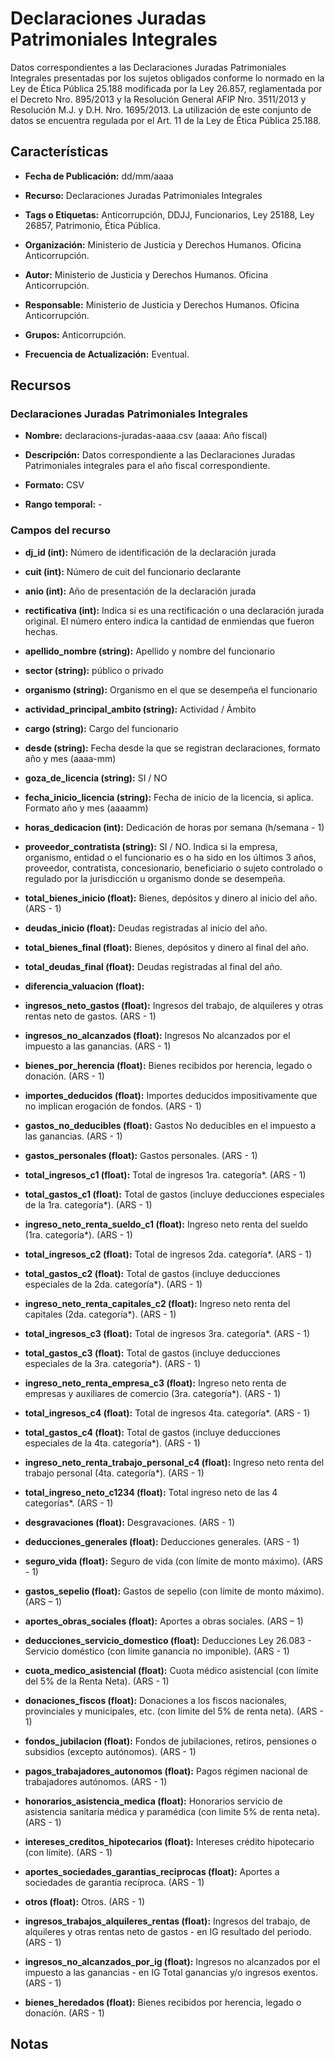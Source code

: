 Declaraciones Juradas Patrimoniales Integrales
==============================================

Datos correspondientes a las Declaraciones Juradas Patrimoniales Integrales presentadas por los sujetos obligados conforme lo normado en la Ley de Ética Pública 25.188 modificada por la Ley 26.857, reglamentada por el Decreto Nro. 895/2013 y la Resolución General AFIP Nro. 3511/2013 y Resolución M.J. y D.H. Nro. 1695/2013. La utilización de este conjunto de datos se encuentra regulada por el Art. 11 de la Ley de Ética Pública 25.188.

Características
---------------

-   **Fecha de Publicación:** dd/mm/aaaa

-   **Recurso:** Declaraciones Juradas Patrimoniales Integrales

-   **Tags o Etiquetas:** Anticorrupción, DDJJ, Funcionarios, Ley 25188, Ley 26857, Patrimonio, Ética Pública.

-   **Organización:** Ministerio de Justicia y Derechos Humanos. Oficina Anticorrupción.

-   **Autor:** Ministerio de Justicia y Derechos Humanos. Oficina Anticorrupción.

-   **Responsable:** Ministerio de Justicia y Derechos Humanos. Oficina Anticorrupción.

-   **Grupos:** Anticorrupción.

-   **Frecuencia de Actualización:** Eventual.

Recursos
--------

### Declaraciones Juradas Patrimoniales Integrales

-   **Nombre:** declaracions-juradas-aaaa.csv (aaaa: Año fiscal)

-   **Descripción:** Datos correspondiente a las Declaraciones Juradas Patrimoniales integrales para el año fiscal correspondiente.

-   **Formato:** CSV

-   **Rango temporal:** -

### Campos del recurso

-   **dj\_id (int):** Número de identificación de la declaración jurada

-   **cuit (int):** Número de cuit del funcionario declarante

-   **anio (int):** Año de presentación de la declaración jurada

-   **rectificativa (int):** Indica si es una rectificación o una declaración jurada original. El número entero indica la cantidad de enmiendas que fueron hechas.

-   **apellido\_nombre (string):** Apellido y nombre del funcionario

-   **sector (string):** público o privado

-   **organismo (string):** Organismo en el que se desempeña el funcionario

-   **actividad\_principal\_ambito (string):** Actividad / Ámbito

-   **cargo (string):** Cargo del funcionario

-   **desde (string):** Fecha desde la que se registran declaraciones, formato año y mes (aaaa-mm)

-   **goza\_de\_licencia (string):** SI / NO

-   **fecha\_inicio\_licencia (string):** Fecha de inicio de la licencia, si aplica. Formato año y mes (aaaamm)

-   **horas\_dedicacion (int):** Dedicación de horas por semana (h/semana - 1)

-   **proveedor\_contratista (string):** SI / NO. Indica si la empresa, organismo, entidad o el funcionario es o ha sido en los últimos 3 años, proveedor, contratista, concesionario, beneficiario o sujeto controlado o regulado por la jurisdicción u organismo donde se desempeña.

-   **total\_bienes\_inicio (float):** Bienes, depósitos y dinero al inicio del año. (ARS - 1)

-   **deudas\_inicio (float):** Deudas registradas al inicio del año.

-   **total\_bienes\_final (float):** Bienes, depósitos y dinero al final del año.

-   **total\_deudas\_final (float):** Deudas registradas al final del año.

-   **diferencia\_valuacion (float):**

-   **ingresos\_neto\_gastos (float):** Ingresos del trabajo, de alquileres y otras rentas neto de gastos. (ARS - 1)

-   **ingresos\_no\_alcanzados (float):** Ingresos No alcanzados por el impuesto a las ganancias. (ARS - 1)

-   **bienes\_por\_herencia (float):** Bienes recibidos por herencia, legado o donación. (ARS - 1)

-   **importes\_deducidos (float):** Importes deducidos impositivamente que no implican erogación de fondos. (ARS - 1)

-   **gastos\_no\_deducibles (float):** Gastos No deducibles en el impuesto a las ganancias. (ARS - 1)

-   **gastos\_personales (float):** Gastos personales. (ARS - 1)

-   **total\_ingresos\_c1 (float):** Total de ingresos 1ra. categoría\*. (ARS - 1)

-   **total\_gastos\_c1 (float):** Total de gastos (incluye deducciones especiales de la 1ra. categoría\*). (ARS - 1)

-   **ingreso\_neto\_renta\_sueldo\_c1 (float):** Ingreso neto renta del sueldo (1ra. categoría\*). (ARS - 1)

-   **total\_ingresos\_c2 (float):** Total de ingresos 2da. categoría\*. (ARS - 1)

-   **total\_gastos\_c2 (float):** Total de gastos (incluye deducciones especiales de la 2da. categoría\*). (ARS - 1)

-   **ingreso\_neto\_renta\_capitales\_c2 (float):** Ingreso neto renta del capitales (2da. categoría\*). (ARS - 1)

-   **total\_ingresos\_c3 (float):** Total de ingresos 3ra. categoría\*. (ARS - 1)

-   **total\_gastos\_c3 (float):** Total de gastos (incluye deducciones especiales de la 3ra. categoría\*). (ARS - 1)

-   **ingreso\_neto\_renta\_empresa\_c3 (float):** Ingreso neto renta de empresas y auxiliares de comercio (3ra. categoría\*). (ARS - 1)

-   **total\_ingresos\_c4 (float):** Total de ingresos 4ta. categoría\*. (ARS - 1)

-   **total\_gastos\_c4 (float):** Total de gastos (incluye deducciones especiales de la 4ta. categoría\*). (ARS - 1)

-   **ingreso\_neto\_renta\_trabajo\_personal\_c4 (float):** Ingreso neto renta del trabajo personal (4ta. categoría\*). (ARS - 1)

-   **total\_ingreso\_neto\_c1234 (float):** Total ingreso neto de las 4 categorías\*. (ARS - 1)

-   **desgravaciones (float):** Desgravaciones. (ARS - 1)

-   **deducciones\_generales (float):** Deducciones generales. (ARS - 1)

-   **seguro\_vida (float):** Seguro de vida (con límite de monto máximo). (ARS - 1)

-   **gastos\_sepelio (float):** Gastos de sepelio (con límite de monto máximo). (ARS – 1)

-   **aportes\_obras\_sociales (float):** Aportes a obras sociales. (ARS – 1)

-   **deducciones\_servicio\_domestico (float):** Deducciones Ley 26.083 - Servicio doméstico (con límite ganancia no imponible). (ARS - 1)

-   **cuota\_medico\_asistencial (float):** Cuota médico asistencial (con límite del 5% de la Renta Neta). (ARS - 1)

-   **donaciones\_fiscos (float):** Donaciones a los fiscos nacionales, provinciales y municipales, etc. (con límite del 5% de renta neta). (ARS - 1)

-   **fondos\_jubilacion (float):** Fondos de jubilaciones, retiros, pensiones o subsidios (excepto autónomos). (ARS - 1)

-   **pagos\_trabajadores\_autonomos (float):** Pagos régimen nacional de trabajadores autónomos. (ARS - 1)

-   **honorarios\_asistencia\_medica (float):** Honorarios servicio de asistencia sanitaria médica y paramédica (con limite 5% de renta neta). (ARS - 1)

-   **intereses\_creditos\_hipotecarios (float):** Intereses crédito hipotecario (con límite). (ARS - 1)

-   **aportes\_sociedades\_garantias\_reciprocas (float):** Aportes a sociedades de garantía recíproca. (ARS - 1)

-   **otros (float):** Otros. (ARS - 1)

-   **ingresos\_trabajos\_alquileres\_rentas (float):** Ingresos del trabajo, de alquileres y otras rentas neto de gastos - en IG resultado del periodo. (ARS - 1)

-   **ingresos\_no\_alcanzados\_por\_ig (float):** Ingresos no alcanzados por el impuesto a las ganancias - en IG Total ganancias y/o ingresos exentos. (ARS - 1)

-   **bienes\_heredados (float):** Bienes recibidos por herencia, legado o donación. (ARS - 1)

Notas
-----
